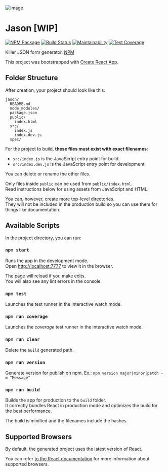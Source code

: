 ![image](https://user-images.githubusercontent.com/6332116/39202145-73bcfcd4-47c7-11e8-92bc-c5fdbc495a6f.png)

# Jason [WIP]

[![NPM Package](https://img.shields.io/npm/v/jason-react-form.svg)](https://www.npmjs.com/package/jason-react-form)
[![Build Status](https://travis-ci.org/getninjas/jason.svg?branch=master)](https://travis-ci.org/getninjas/jason)
[![Maintainability](https://api.codeclimate.com/v1/badges/0b5625561d38930bb65e/maintainability)](https://codeclimate.com/github/getninjas/jason/maintainability)
[![Test Coverage](https://api.codeclimate.com/v1/badges/0b5625561d38930bb65e/test_coverage)](https://codeclimate.com/github/getninjas/jason/test_coverage)

Killer JSON form generator. [NPM](https://www.npmjs.com/package/jason-react-form)

This project was bootstrapped with [Create React App](https://github.com/facebookincubator/create-react-app).

## Folder Structure

After creation, your project should look like this:

```
jason/
  README.md
  node_modules/
  package.json
  public/
    index.html
  src/
    index.js
    index.dev.js
  spec/
```

For the project to build, **these files must exist with exact filenames**:

* `src/index.js` is   the JavaScript entry point for build.
* `src/index.dev.js` is the JavaScript entry point for development.

You can delete or rename the other files.

Only files inside `public` can be used from `public/index.html`.<br>
Read instructions below for using assets from JavaScript and HTML.

You can, however, create more top-level directories.<br>
They will not be included in the production build so you can use them for things like documentation.

## Available Scripts

In the project directory, you can run:

### `npm start`

Runs the app in the development mode.<br>
Open [http://localhost:7777](http://localhost:7777) to view it in the browser.

The page will reload if you make edits.<br>
You will also see any lint errors in the console.

### `npm test`

Launches the test runner in the interactive watch mode.

### `npm run coverage`

Launches the *coverage* test runner in the interactive watch mode.

### `npm run clear`

Delete the `build` generated path.

### `npm run version`

Generate version for publish on npm. Ex.: `npm version major|minor|patch -m "Message"`

### `npm run build`

Builds the app for production to the `build` folder.<br>
It correctly bundles React in production mode and optimizes the build for the best performance.

The build is minified and the filenames include the hashes.

## Supported Browsers

By default, the generated project uses the latest version of React.

You can refer [to the React documentation](https://reactjs.org/docs/react-dom.html#browser-support) for more information about supported browsers.
